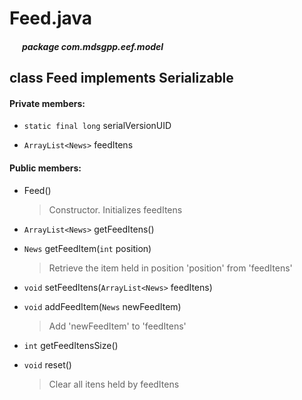 # Feed.java

##### &nbsp;&nbsp;&nbsp;&nbsp;&nbsp;&nbsp;package com.mdsgpp.eef.model

## class Feed implements Serializable

#### Private members:

  * `static final long` serialVersionUID

  * `ArrayList<News>` feedItens

#### Public members:

  * Feed()
    >Constructor. Initializes feedItens  

  * `ArrayList<News>` getFeedItens()

  * `News` getFeedItem(`int` position)
    >Retrieve the item held in position 'position' from 'feedItens'

  * `void` setFeedItens(`ArrayList<News>` feedItens)

  * `void` addFeedItem(`News` newFeedItem)
    >Add 'newFeedItem' to 'feedItens'

  * `int` getFeedItensSize()

  * `void` reset()
    >Clear all itens held by feedItens
